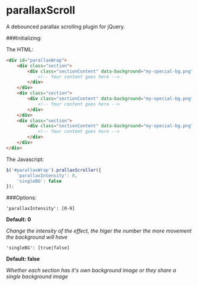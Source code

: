 parallaxScroll
==============

A debounced parallax scrolling plugin for jQuery.

###Initializing:

The HTML:

```html
<div id="parallaxWrap">
    <div class="section">
        <div class="sectionContent" data-background="my-special-bg.png">
            <!-- Your content goes here -->
        </div>
    </div>
    <div class="section">
        <div class="sectionContent" data-background="my-special-bg.png">
            <!-- Your content goes here -->
        </div>
    </div>
    <div class="section">
        <div class="sectionContent" data-background="my-special-bg.png">
            <!-- Your content goes here -->
        </div>
    </div>
</div>
```

The Javascript:

```javascript
$('#parallaxWrap').prallaxScroller({
    'parallaxIntensity': 0,
    'singleBG': false
});
```


###Options:

```
'parallaxIntensity': [0-9]
```
**Default: 0**

*Change the intensity of the effect, the higer the number the more movement the background will have*
```
'singleBG': [true|false]
```
**Default: false**

*Whether each section has it's own background image or they share a single background image*